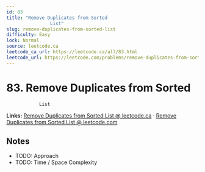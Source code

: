 ```yaml
--- 
id: 83
title: "Remove Duplicates from Sorted
                List"
slug: remove-duplicates-from-sorted-list
difficulty: Easy
lock: Normal
source: leetcode.ca
leetcode_ca_url: https://leetcode.ca/all/83.html
leetcode_url: https://leetcode.com/problems/remove-duplicates-from-sorted-list/
---
```


# 83. Remove Duplicates from Sorted
                List

**Links:** [Remove Duplicates from Sorted
                List @ leetcode.ca](https://leetcode.ca/all/83.html) · [Remove Duplicates from Sorted
                List @ leetcode.com](https://leetcode.com/problems/remove-duplicates-from-sorted-list/)

## Notes
- TODO: Approach
- TODO: Time / Space Complexity
